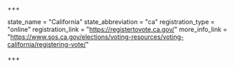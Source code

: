 +++

state_name = "California"
state_abbreviation = "ca"
registration_type = "online"
registration_link = "https://registertovote.ca.gov/"
more_info_link = "https://www.sos.ca.gov/elections/voting-resources/voting-california/registering-vote/"

+++